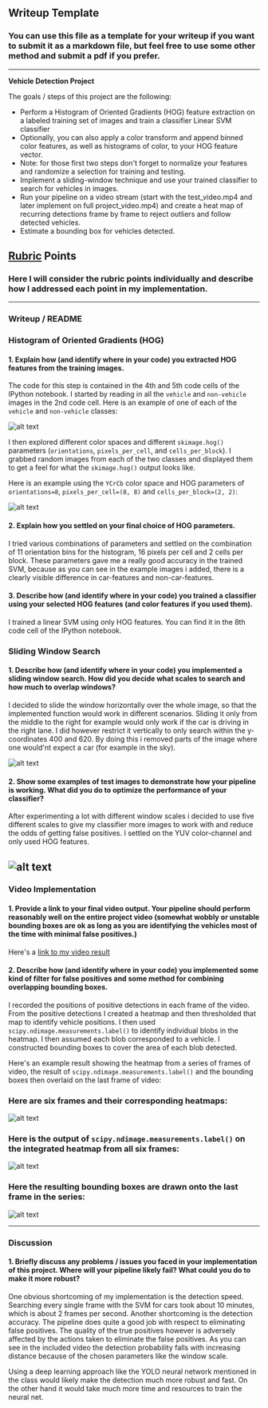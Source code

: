 ## Writeup Template
### You can use this file as a template for your writeup if you want to submit it as a markdown file, but feel free to use some other method and submit a pdf if you prefer.

---

**Vehicle Detection Project**

The goals / steps of this project are the following:

* Perform a Histogram of Oriented Gradients (HOG) feature extraction on a labeled training set of images and train a classifier Linear SVM classifier
* Optionally, you can also apply a color transform and append binned color features, as well as histograms of color, to your HOG feature vector. 
* Note: for those first two steps don't forget to normalize your features and randomize a selection for training and testing.
* Implement a sliding-window technique and use your trained classifier to search for vehicles in images.
* Run your pipeline on a video stream (start with the test_video.mp4 and later implement on full project_video.mp4) and create a heat map of recurring detections frame by frame to reject outliers and follow detected vehicles.
* Estimate a bounding box for vehicles detected.

[//]: # (Image References)
[image1]: ./examples/car_not_car.png
[image2]: ./examples/HOG_example.jpg
[image3]: ./examples/sliding_windows.jpg
[image4]: ./examples/sliding_window.jpg
[image5]: ./examples/bboxes_and_heat.png
[image6]: ./examples/labels_map.png
[image7]: ./examples/output_bboxes.png
[video1]: ./project_video.mp4

## [Rubric](https://review.udacity.com/#!/rubrics/513/view) Points
### Here I will consider the rubric points individually and describe how I addressed each point in my implementation.  

---
### Writeup / README

### Histogram of Oriented Gradients (HOG)

#### 1. Explain how (and identify where in your code) you extracted HOG features from the training images.

The code for this step is contained in the 4th and 5th code cells of the IPython notebook. 
I started by reading in all the `vehicle` and `non-vehicle` images in the 2nd code cell.  Here is an example of one of each of the `vehicle` and `non-vehicle` classes:

![alt text][image1]

I then explored different color spaces and different `skimage.hog()` parameters (`orientations`, `pixels_per_cell`, and `cells_per_block`).  I grabbed random images from each of the two classes and displayed them to get a feel for what the `skimage.hog()` output looks like.

Here is an example using the `YCrCb` color space and HOG parameters of `orientations=8`, `pixels_per_cell=(8, 8)` and `cells_per_block=(2, 2)`:


![alt text][image2]

#### 2. Explain how you settled on your final choice of HOG parameters.

I tried various combinations of parameters and settled on the combination of 11 orientation bins for the histogram, 16 pixels per cell and 2 cells per block. These parameters gave me a really good accuracy in the trained SVM, because as you can see in the example images i added, there is a clearly visible difference in car-features and non-car-features.

#### 3. Describe how (and identify where in your code) you trained a classifier using your selected HOG features (and color features if you used them).

I trained a linear SVM using only HOG features. You can find it in the 8th code cell of the IPython notebook.

### Sliding Window Search

#### 1. Describe how (and identify where in your code) you implemented a sliding window search. How did you decide what scales to search and how much to overlap windows?

I decided to slide the window horizontally over the whole image, so that the implemented function would work in different scenarios. Sliding it only from the middle to the right for example would only work if the car is driving in the right lane.
I did however restrict it vertically to only search within the y-coordinates 400 and 620. By doing this i removed parts of the image where one would'nt expect a car (for example in the sky).

![alt text][image3]

#### 2. Show some examples of test images to demonstrate how your pipeline is working.  What did you do to optimize the performance of your classifier?

After experimenting a lot with different window scales i decided to use five different scales to give my classifier more images to work with and reduce the odds of getting false positives. I settled on the YUV color-channel and only used HOG features.

![alt text][image4]
---

### Video Implementation

#### 1. Provide a link to your final video output.  Your pipeline should perform reasonably well on the entire project video (somewhat wobbly or unstable bounding boxes are ok as long as you are identifying the vehicles most of the time with minimal false positives.)
Here's a [link to my video result](./project_video.mp4)


#### 2. Describe how (and identify where in your code) you implemented some kind of filter for false positives and some method for combining overlapping bounding boxes.

I recorded the positions of positive detections in each frame of the video.  From the positive detections I created a heatmap and then thresholded that map to identify vehicle positions.  I then used `scipy.ndimage.measurements.label()` to identify individual blobs in the heatmap.  I then assumed each blob corresponded to a vehicle.  I constructed bounding boxes to cover the area of each blob detected.  

Here's an example result showing the heatmap from a series of frames of video, the result of `scipy.ndimage.measurements.label()` and the bounding boxes then overlaid on the last frame of video:

### Here are six frames and their corresponding heatmaps:

![alt text][image5]

### Here is the output of `scipy.ndimage.measurements.label()` on the integrated heatmap from all six frames:
![alt text][image6]

### Here the resulting bounding boxes are drawn onto the last frame in the series:
![alt text][image7]



---

### Discussion

#### 1. Briefly discuss any problems / issues you faced in your implementation of this project.  Where will your pipeline likely fail?  What could you do to make it more robust?

One obvious shortcoming of my implementation is the detection speed. Searching every single frame with the SVM for cars took about 10 minutes, which is about 2 frames per second.
Another shortcoming is the detection accuracy. The pipeline does quite a good job with respect to eliminating false positives. The quality of the true positives however is adversely affected by the actions taken to eliminate the false positives.
As you can see in the included video the detection probability falls with increasing distance because of the chosen parameters like the window scale.

Using a deep learning approach like the YOLO neural network mentioned in the class would likely make the detection much more robust and fast. On the other hand it would take much more time and resources to train the neural net.



